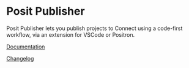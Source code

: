 # Posit Publisher

Posit Publisher lets you publish projects to Connect using a code-first workflow,
via an extension for VSCode or Positron.

[Documentation](docs/index.md)

[Changelog](CHANGELOG.md)
